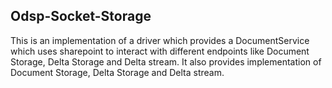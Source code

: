 ## Odsp-Socket-Storage

This is an implementation of a driver which provides a DocumentService which uses sharepoint to interact with different endpoints 
like Document Storage, Delta Storage and Delta stream. It also provides implementation of Document Storage, Delta Storage and Delta stream.